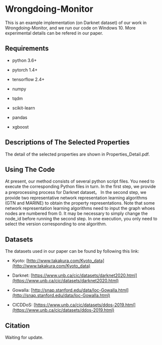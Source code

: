 # Wrongdoing-Monitor
This is an example implementation (on Darknet dataset) of our work in Wrongdoing-Monitor, and we run our code on Windows 10. More experimental details can be refered in our paper.

## Requirements

* python 3.6+

* pytorch 1.4+

* tensorflow 2.4+

* numpy

* tqdm

* scikit-learn

* pandas

* xgboost

## Descriptions of  The Selected Properties

The detail of the selected properties are shown in Properties_Detail.pdf.

## Using The Code

At present, our method consists of several python script files. You need to execute the corresponding Python files in turn. 
In the first step, we  provide a preprocessing process for Darknet dataset。
In the second step, we provide two representative network representation learning algorithms (GTN and MARINE) to obtain the property representations.
Note that some network representation learning algorithms need to input the graph whoes nodes are numbered from 0. It may be necessary to simply change the node_id before running the second step.
In one execution, you only need to select the version corresponding to one algorithm.


## Datasets

The datasets used in our paper can be found by following this link: 

* Kyoto: [http://www.takakura.com/Kyoto_data](http://www.takakura.com/Kyoto_data)

* Darknet: [https://www.unb.ca/cic/datasets/darknet2020.html](https://www.unb.ca/cic/datasets/darknet2020.html)

* Gowalla: [http://snap.stanford.edu/data/loc-Gowalla.html](http://snap.stanford.edu/data/loc-Gowalla.html)

* CICDDoS: [https://www.unb.ca/cic/datasets/ddos-2019.html](https://www.unb.ca/cic/datasets/ddos-2019.html)

## Citation
Waiting for update.

